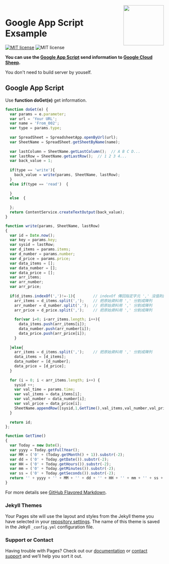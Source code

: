 <img src="https://github.com/s96116157/s96116157.github.io/blob/master/demo/Picture/icon_index.png" width="128" align="right">

# Google App Script Exsample
[![MIT license](https://img.shields.io/badge/built%20with-Google%20App%20Script-blue.svg)](https://developers.google.com/apps-script/)
![MIT license](https://img.shields.io/badge/built%20with-JavaScript-red.svg)

**You can use the [Google App Script](https://developers.google.com/apps-script/) send information to [Google Cloud Sheep](https://docs.google.com/spreadsheets/).**

You don't need to build server by youself.

## Google App Script

Use **function doGet(e)** get information.

```javascript
function doGet(e) {  
  var params = e.parameter;
  var url = 'Your URL';
  var name = 'From_002';
  var type = params.type;
  
  var SpreadSheet = SpreadsheetApp.openByUrl(url);  
  var SheetName = SpreadSheet.getSheetByName(name);  
  
  var lastColumn = SheetName.getLastColumn();  // A B C D...
  var lastRow = SheetName.getLastRow();  // 1 2 3 4...
  var back_value = 1;
  
  if(type == 'write'){
    back_value = write(params, SheetName, lastRow);
  }  
  else if(type == 'read')  {  
    
  }
  else  {
    
  };    
  return ContentService.createTextOutput(back_value);
}
```

```javascript
function write(params, SheetName, lastRow)
{ 
  var id = Date.now();
  var key = params.key;
  var sysid = lastRow;
  var d_items = params.items;
  var d_number = params.number;
  var d_price = params.price;
  var data_items = [];
  var data_number = [];
  var data_price = [];
  var arr_items;
  var arr_number;
  var arr_price;
  
  if(d_items.indexOf(',')!=-1){        // indexOf 傳回指定字元 ',' 沒值則回傳-1
    arr_items = d_items.split(',');    // 把原始資料用 ',' 分割成陣列
    arr_number = d_number.split(',');  // 把原始資料用 ',' 分割成陣列
    arr_price = d_price.split(',');    // 把原始資料用 ',' 分割成陣列
    
    for(var i=0; i<arr_items.length; i++){
      data_items.push(arr_items[i]); 
      data_number.push(arr_number[i]); 
      data_price.push(arr_price[i]); 
    }
    
  }else{
    arr_items = d_items.split(',');    // 把原始資料用 ',' 分割成陣列
    data_items = [d_items];
    data_number = [d_number];
    data_price = [d_price];
  }
  
  for (i = 0; i < arr_items.length; i++) {  
    sysid ++;
    var val_time = params.time;    
    var val_items = data_items[i];
    var val_number = data_number[i];
    var val_price = data_price[i];
    SheetName.appendRow([sysid,1,GetTime(),val_items,val_number,val_price,id]);
  }
  
  return id;
};

function GetTime()
{
  var Today = new Date();
  var yyyy = Today.getFullYear();
  var MM = ('0' + (Today.getMonth() + 1)).substr(-2);
  var dd = ('0' + Today.getDate()).substr(-2);
  var HH = ('0' + Today.getHours()).substr(-2);
  var mm = ('0' + Today.getMinutes()).substr(-2);
  var ss = ('0' + Today.getSeconds()).substr(-2);
  return '' + yyyy + '' + MM + '' + dd + '' + HH + '' + mm + '' + ss + '';
}
```

For more details see [GitHub Flavored Markdown](https://guides.github.com/features/mastering-markdown/).

### Jekyll Themes

Your Pages site will use the layout and styles from the Jekyll theme you have selected in your [repository settings](https://github.com/s96116157/index/settings). The name of this theme is saved in the Jekyll `_config.yml` configuration file.

### Support or Contact

Having trouble with Pages? Check out our [documentation](https://help.github.com/categories/github-pages-basics/) or [contact support](https://github.com/contact) and we’ll help you sort it out.
